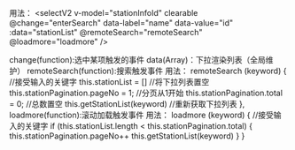 用法：
<selectV2 v-model="stationInfoId" clearable @change="enterSearch" data-label="name" data-value="id" :data="stationList" @remoteSearch="remoteSearch" @loadmore="loadmore" />

change(function):选中某项触发的事件
data(Array)：下拉渲染列表（全局维护）
remoteSearch(function):搜索触发事件
     用法：
    remoteSearch (keyword) {
            //接受输入的关键字
            this.stationList = [] //将下拉列表置空
            this.stationPagination.pageNo = 1;  //分页从1开始
            this.stationPagination.total = 0;   //总数置空
            this.getStationList(keyword)        //重新获取下拉列表
    },
loadmore(function):滚动加载触发事件
   用法：
    loadmore (keyword) {
        //接受输入的关键字
        if (this.stationList.length < this.stationPagination.total) {
                this.stationPagination.pageNo++
                this.getStationList(keyword)
            }
    }
